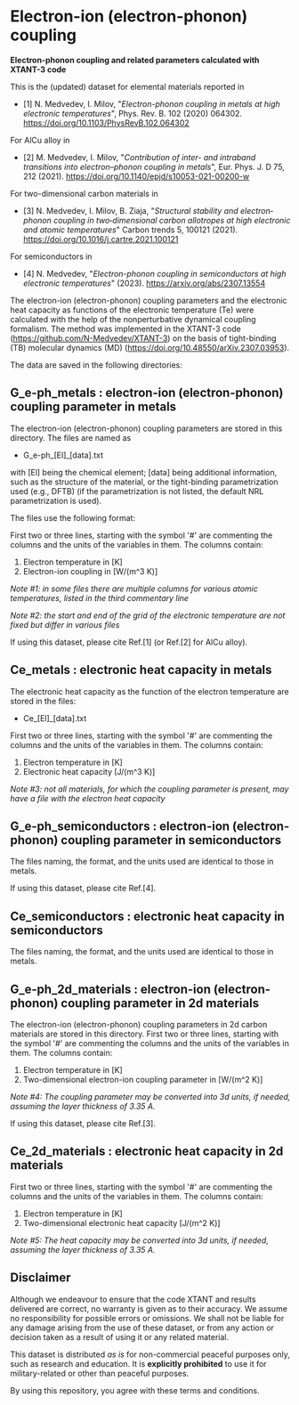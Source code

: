# Electron-ion (electron-phonon) coupling
__Electron-phonon coupling and related parameters calculated with XTANT-3 code__

This is the (updated) dataset for elemental materials reported in 
* [1] N. Medvedev, I. Milov, "_Electron-phonon coupling in metals at high electronic temperatures_", Phys. Rev. B. 102 (2020) 064302. https://doi.org/10.1103/PhysRevB.102.064302 

For AlCu alloy in 
* [2] M. Medvedev, I. Milov, "_Contribution of inter- and intraband transitions into electron–phonon coupling in metals_", Eur. Phys. J. D 75, 212 (2021). https://doi.org/10.1140/epjd/s10053-021-00200-w

For two-dimensional carbon materials in 
* [3] N. Medvedev, I. Milov, B. Ziaja, "_Structural stability and electron‐phonon coupling in two‐dimensional carbon allotropes at high electronic and atomic temperatures_" Carbon trends 5, 100121 (2021). https://doi.org/10.1016/j.cartre.2021.100121

For semiconductors in
* [4] N. Medvedev, "_Electron-phonon coupling in semiconductors at high electronic temperatures_" (2023). https://arxiv.org/abs/2307.13554 

The electron-ion (electron-phonon) coupling parameters and the electronic heat capacity as functions of the electronic temperature (Te) were calculated with the help of the nonperturbative dynamical coupling formalism. The method was implemented in the XTANT-3 code (https://github.com/N-Medvedev/XTANT-3) on the basis of tight-binding (TB) molecular dynamics (MD) (https://doi.org/10.48550/arXiv.2307.03953).

The data are saved in the following directories:

## G_e-ph_metals : electron-ion (electron-phonon) coupling parameter in metals

The electron-ion (electron-phonon) coupling parameters are stored in this directory. The files are named as 
* G_e-ph_[El]_[data].txt

with [El] being the chemical element; [data] being additional information, such as the structure of the material, or the tight-binding parametrization used (e.g., DFTB) (if the parametrization is not listed, the default NRL parametrization is used).

The files use the following format:

First two or three lines, starting with the symbol '#' are commenting the columns and the units of the variables in them.
The columns contain:
1) Electron temperature in [K]
2) Electron-ion coupling in [W/(m^3 K)]

_Note #1: in some files there are multiple columns for various atomic temperatures, listed in the third commentary line_

_Note #2: the start and end of the grid of the electronic temperature are not fixed but differ in various files_

If using this dataset, please cite Ref.[1] (or Ref.[2] for AlCu alloy).

## Ce_metals : electronic heat capacity in metals

The electronic heat capacity as the function of the electron temperature are stored in the files:
* Ce_[El]_[data].txt

First two or three lines, starting with the symbol '#' are commenting the columns and the units of the variables in them.
The columns contain:
1) Electron temperature in [K]
2) Electronic heat capacity [J/(m^3 K)]

_Note #3: not all materials, for which the coupling parameter is present, may have a file with the electron heat capacity_

## G_e-ph_semiconductors : electron-ion (electron-phonon) coupling parameter in semiconductors

The files naming, the format, and the units used are identical to those in metals.

If using this dataset, please cite Ref.[4].

## Ce_semiconductors : electronic heat capacity in semiconductors

The files naming, the format, and the units used are identical to those in metals.

## G_e-ph_2d_materials : electron-ion (electron-phonon) coupling parameter in 2d materials

The electron-ion (electron-phonon) coupling parameters in 2d carbon materials are stored in this directory. 
First two or three lines, starting with the symbol '#' are commenting the columns and the units of the variables in them.
The columns contain:
1) Electron temperature in [K]
2) Two-dimensional electron-ion coupling parameter in [W/(m^2 K)]

_Note #4: The coupling parameter may be converted into 3d units, if needed, assuming the layer thickness of 3.35 A._

If using this dataset, please cite Ref.[3].

## Ce_2d_materials : electronic heat capacity in 2d materials

First two or three lines, starting with the symbol '#' are commenting the columns and the units of the variables in them.
The columns contain:
1) Electron temperature in [K]
2) Two-dimensional electronic heat capacity [J/(m^2 K)]

_Note #5: The heat capacity may be converted into 3d units, if needed, assuming the layer thickness of 3.35 A._


## Disclaimer

Although we endeavour to ensure that the code XTANT and results delivered are correct, no warranty is given as to their accuracy. We assume no responsibility for possible errors or omissions. We shall not be liable for any damage arising from the use of these dataset, or from any action or decision taken as a result of using it or any related material.

This dataset is distributed _as is_ for non-commercial peaceful purposes only, such as research and education. It is __explicitly prohibited__ to use it for military-related or other than peaceful purposes.

By using this repository, you agree with these terms and conditions.
